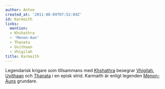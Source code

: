```yaml
---
author: Anton
created_at: '2011-08-09T07:52:04Z'
id: Karmaith
links:
  mention:
  - Khshathra
  - 'Menon-Aun'
  - Thanata
  - Uvithaan
  - Vhigilah
title: Karmaith
---
```


Legendarisk krigare som tillsammans med [Khshathra] besegrar [Vhigilah], [Uvithaan] och [Thanata] i
en episk strid. Karmaith är enligt legenden [Menon-Auns] grundare.

  [Khshathra]: Khshathra
  [Vhigilah]: Vhigilah
  [Uvithaan]: Uvithaan
  [Thanata]: Thanata
  [Menon-Auns]: Menon-Aun
